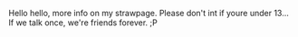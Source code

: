 Hello hello, more info on my strawpage. Please don't int if youre under 13...
If we talk once, we're friends forever. ;P
<!---
BubbaBuff/BubbaBuff is a ✨ special ✨ repository because its `README.md` (this file) appears on your GitHub profile.
You can click the Preview link to take a look at your changes.
--->
